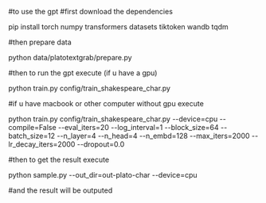#to use the gpt
#first download the dependencies


pip install torch numpy transformers datasets tiktoken wandb tqdm

#then prepare data

python data/platotextgrab/prepare.py

#then to run the gpt execute (if u have a gpu)

python train.py config/train_shakespeare_char.py

#if u have macbook or other computer without gpu execute 

python train.py config/train_shakespeare_char.py --device=cpu --compile=False --eval_iters=20 --log_interval=1 --block_size=64 --batch_size=12 --n_layer=4 --n_head=4 --n_embd=128 --max_iters=2000 --lr_decay_iters=2000 --dropout=0.0

#then to get the result execute

python sample.py --out_dir=out-plato-char --device=cpu

#and the result will be outputed
